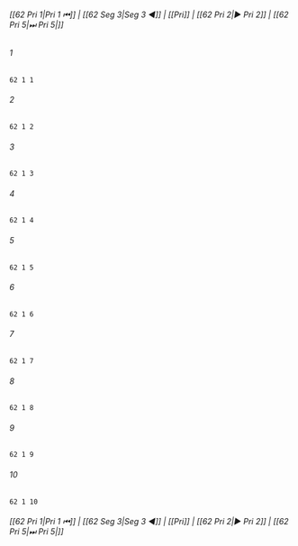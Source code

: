 
###### [[62 Pri 1|Pri 1 ⏮]] | [[62 Seg 3|Seg 3 ◀]] | [[Pri]] | [[62 Pri 2|▶ Pri 2]] | [[62 Pri 5|⏭ Pri 5|]]

###### 1
``` verse
62 1 1 
```
###### 2
``` verse
62 1 2 
```
###### 3
``` verse
62 1 3 
```
###### 4
``` verse
62 1 4 
```
###### 5
``` verse
62 1 5 
```
###### 6
``` verse
62 1 6 
```
###### 7
``` verse
62 1 7 
```
###### 8
``` verse
62 1 8 
```
###### 9
``` verse
62 1 9 
```
###### 10
``` verse
62 1 10 
```

###### [[62 Pri 1|Pri 1 ⏮]] | [[62 Seg 3|Seg 3 ◀]] | [[Pri]] | [[62 Pri 2|▶ Pri 2]] | [[62 Pri 5|⏭ Pri 5|]]

